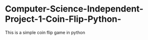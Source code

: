 # Computer-Science-Independent-Project-1-Coin-Flip-Python-
This is a simple coin flip game in python
